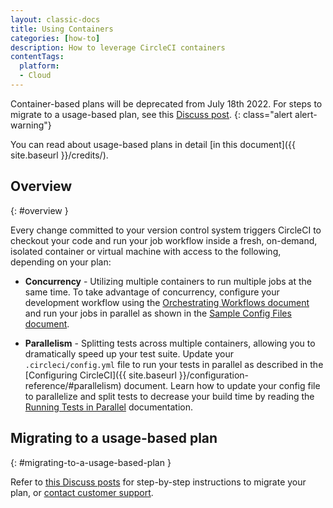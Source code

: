 ```yaml
---
layout: classic-docs
title: Using Containers
categories: [how-to]
description: How to leverage CircleCI containers
contentTags: 
  platform:
  - Cloud
---
```


Container-based plans will be deprecated from July 18th 2022. For steps to migrate to a usage-based plan, see this [Discuss post](https://discuss.circleci.com/t/migrating-from-a-container-paid-plan-to-a-usage-based-plan/42938/1).
{: class="alert alert-warning"}

You can read about usage-based plans in detail [in this document]({{ site.baseurl }}/credits/).

## Overview
{: #overview }

Every change committed to your version control system triggers CircleCI to checkout your code and run your job workflow inside a fresh, on-demand, isolated container or virtual machine with access to the following, depending on your plan:

- **Concurrency** - Utilizing multiple containers to run multiple jobs at the same time. To take advantage of concurrency, configure your development workflow using the [Orchestrating Workflows document]({{site.baseurl}}/workflows/) and run your jobs in parallel as shown in the [Sample Config Files document]({{site.baseurl}}/sample-config/#concurrent-workflow).

- **Parallelism** - Splitting tests across multiple containers, allowing you to dramatically speed up your test suite. Update your `.circleci/config.yml` file to run your tests in parallel as described in the [Configuring CircleCI]({{ site.baseurl }}/configuration-reference/#parallelism) document. Learn how to update your config file to parallelize and split tests to decrease your build time by reading the [Running Tests in Parallel]({{site.baseurl}}/parallelism-faster-jobs/) documentation.

## Migrating to a usage-based plan
{: #migrating-to-a-usage-based-plan }

Refer to [this Discuss posts](https://discuss.circleci.com/t/migrating-from-a-container-paid-plan-to-a-usage-based-plan/42938/1) for step-by-step instructions to migrate your plan, or [contact customer support](mailto:cs@circleci.com).
